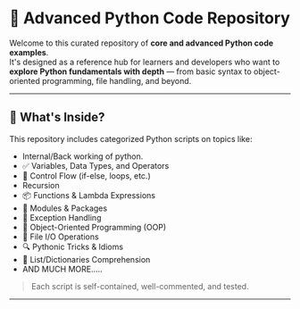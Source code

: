 # 🐍 Advanced Python Code Repository

Welcome to this curated repository of **core and advanced Python code examples**.  
It's designed as a reference hub for learners and developers who want to **explore Python fundamentals with depth** — from basic syntax to object-oriented programming, file handling, and beyond.

---

## 🚀 What's Inside?

This repository includes categorized Python scripts on topics like:

- Internal/Back working of python.
- ✅ Variables, Data Types, and Operators
- 🔁 Control Flow (if-else, loops, etc.)
-  Recursion 
- 📦 Functions & Lambda Expressions
- 🧰 Modules & Packages
- 🧵 Exception Handling 
- 🧠 Object-Oriented Programming (OOP)
- 📂 File I/O Operations
- 🔍 Pythonic Tricks & Idioms
- 🔄 List/Dictionaries Comprehension
- AND MUCH MORE.....

> Each script is self-contained, well-commented, and tested.

--- 



